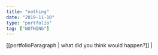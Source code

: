 ```yaml
---
title: "nothing"
date: "2019-11-10"
type: "portfolio"
tag: ["NOTHING"]
---
```


[[portfolioParagraph | what did you think would happen?]]
|
